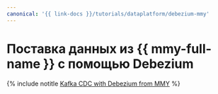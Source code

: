```yaml
---
canonical: '{{ link-docs }}/tutorials/dataplatform/debezium-mmy'
---
```


# Поставка данных из {{ mmy-full-name }} с помощью Debezium

{% include notitle [Kafka CDC with Debezium from MMY](../../../_tutorials/dataplatform/debezium-mmy.md) %}
